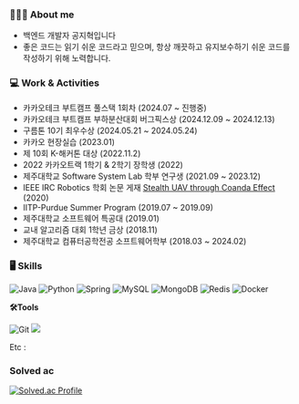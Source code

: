 ### 🧑🏻‍💻 About me
- 백엔드 개발자 공지혁입니다
- 좋은 코드는 읽기 쉬운 코드라고 믿으며, 항상 깨끗하고 유지보수하기 쉬운 코드를 작성하기 위해 노력합니다.

### **💻 Work & Activities**
- 카카오테크 부트캠프 풀스택 1회차 (2024.07 ~ 진행중)
- 카카오테크 부트캠프 부하분산대회 버그픽스상 (2024.12.09 ~ 2024.12.13)
- 구름톤 10기 최우수상 (2024.05.21 ~ 2024.05.24)
- 카카오 현장실습 (2023.01)
- 제 10회 K-해커톤 대상 (2022.11.2)
- 2022 카카오트랙 1학기 & 2학기 장학생 (2022)
- 제주대학교 Software System Lab 학부 연구생 (2021.09 ~ 2023.12)
- IEEE IRC Robotics 학회 논문 게재 [Stealth UAV through Coanda Effect](https://arxiv.org/abs/2005.14629) (2020)
- IITP-Purdue Summer Program (2019.07 ~ 2019.09)
- 제주대학교 소프트웨어 특공대 (2019.01)
- 교내 알고리즘 대회 1학년 금상 (2018.11)
- 제주대학교 컴퓨터공학전공 소프트웨어학부 (2018.03 ~ 2024.02)


### 🖥️ Skills

![Java](https://img.shields.io/badge/java-%23ED8B00.svg?style=for-the-badge&logo=openjdk&logoColor=white)
![Python](https://img.shields.io/badge/python-3670A0?style=for-the-badge&logo=python&logoColor=ffdd54)
![Spring](https://img.shields.io/badge/spring-%236DB33F.svg?style=for-the-badge&logo=spring&logoColor=white)
![MySQL](https://img.shields.io/badge/mysql-4479A1.svg?style=for-the-badge&logo=mysql&logoColor=white)
![MongoDB](https://img.shields.io/badge/MongoDB-%234ea94b.svg?style=for-the-badge&logo=mongodb&logoColor=white)
![Redis](https://img.shields.io/badge/redis-%23DD0031.svg?style=for-the-badge&logo=redis&logoColor=white)
![Docker](https://img.shields.io/badge/docker-%230db7ed.svg?style=for-the-badge&logo=docker&logoColor=white)


**🛠️Tools**

![Git](https://img.shields.io/badge/git-%23F05033.svg?style=for-the-badge&logo=git&logoColor=white)
<img src="https://img.shields.io/badge/github-181717?style=for-the-badge&logo=github&logoColor=white">



Etc :    

### Solved ac
[![Solved.ac Profile](http://mazassumnida.wtf/api/v2/generate_badge?boj=kongji4092)](https://solved.ac/profile/kongji4092/)

<!--
**Kongji82/Kongji82** is a ✨ _special_ ✨ repository because its `README.md` (this file) appears on your GitHub profile.

Here are some ideas to get you started:

- 🔭 I’m currently working on ...
- 🌱 I’m currently learning ...
- 👯 I’m looking to collaborate on ...
- 🤔 I’m looking for help with ...
- 💬 Ask me about ...
- 📫 How to reach me: ...
- 😄 Pronouns: ...
- ⚡ Fun fact: ...
-->
